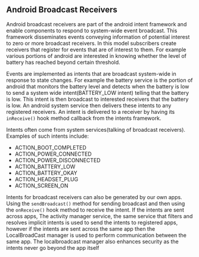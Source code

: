 ## Android Broadcast Receivers

Android broadcast receivers are part of the android intent framework and enable components to respond to system-wide event broadcast. This framework disseminates events conveying information of potential interest to zero or more broadcast receivers. In this model subscribers create receivers that register for events that are of interest to them. For example various portions of android are interested in knowing whether the level of battery has reached beyond certain threshold.

Events are implemented as intents that are broadcast system-wide in response to state changes. For example the battery service is the portion of android that monitors the battery level and detects when the battery is low to send a system wide intent(BATTERY_LOW intent) telling that the battery is low. This intent is then broadcast to interested receivers that the battery is low. An android system service then delivers these intents to any registered receivers. An intent is delivered to a receiver by having its `inReceive()` hook method callback from the intents framework.

Intents often come from system services(talking of broadcast receivers). Examples of such intents include:
 
 - ACTION_BOOT_COMPLETED
 - ACTION_POWER_CONNECTED
 - ACTION_POWER_DISCONNECTED
 - ACTION_BATTERY_LOW
 - ACTION_BATTERY_OKAY
 - ACTION_HEADSET_PLUG
 - ACTION_SCREEN_ON
 
 Intents for broadcast receivers can also be generated by our own apps. Using the `sendBroadcast()` method for sending broadcast and then using the `onReceive()` hook method to receive the intent. If the intents are sent across apps, The activity manager service, the same service that filters and resolves implicit intents is used to send the intents to registered apps, however if the intents are sent across the same app then the LocalBroadCast manager is used to perform communication between the same app. The localbroadcast manager also enhances security as the intents never go beyond the app itself